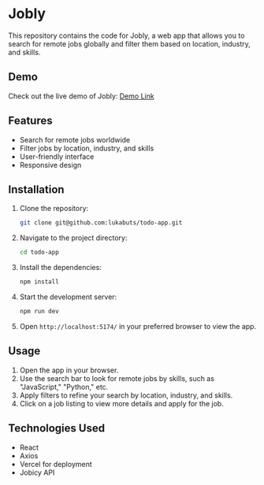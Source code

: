 # Jobly

This repository contains the code for Jobly, a web app that allows you to search for remote jobs globally and filter them based on location, industry, and skills.

## Demo

Check out the live demo of Jobly: [Demo Link](https://job-search-code-with-luka.vercel.app/)

## Features
- Search for remote jobs worldwide
- Filter jobs by location, industry, and skills
- User-friendly interface
- Responsive design

## Installation

1. Clone the repository:
   ```bash
   git clone git@github.com:lukabuts/todo-app.git
2. Navigate to the project directory:
   ```bash
   cd todo-app
3. Install the dependencies:
   ```bash
   npm install
4. Start the development server:
   ```bash
   npm run dev
5. Open `http://localhost:5174/` in your preferred browser to view the app.

## Usage

1. Open the app in your browser.
2. Use the search bar to look for remote jobs by skills, such as "JavaScript," "Python," etc.
3. Apply filters to refine your search by location, industry, and skills.
4. Click on a job listing to view more details and apply for the job.

## Technologies Used

- React
- Axios
- Vercel for deployment
- Jobicy API
